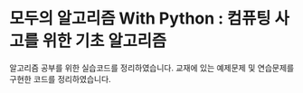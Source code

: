 # 모두의 알고리즘 With Python : 컴퓨팅 사고를 위한 기초 알고리즘

알고리즘 공부를 위한 실습코드를 정리하였습니다.
교재에 있는 예제문제 및 연습문제를 구현한 코드를 정리하였습니다.
